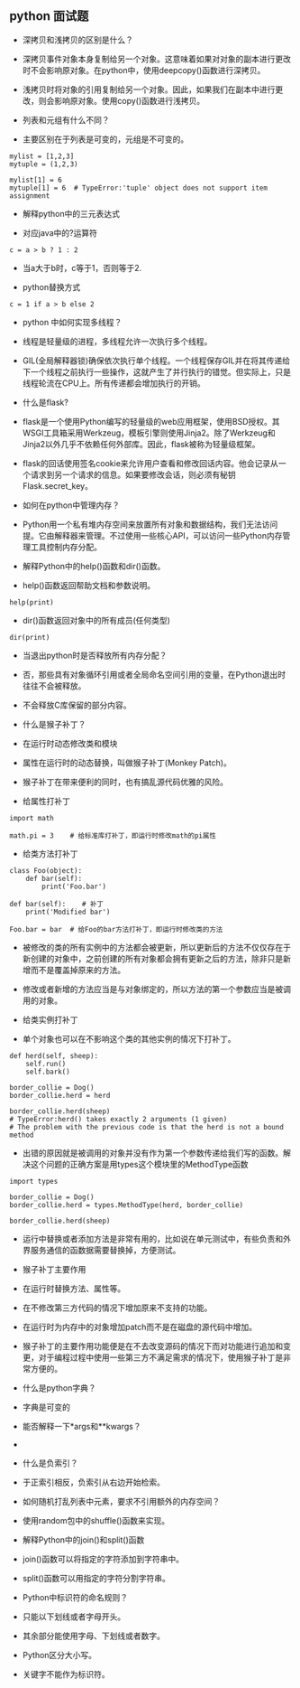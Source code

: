 ## python 面试题

- 深拷贝和浅拷贝的区别是什么？
   
+ 深拷贝事件对象本身复制给另一个对象。这意味着如果对对象的副本进行更改时不会影响原对象。在python中，使用deepcopy()函数进行深拷贝。

+ 浅拷贝时将对象的引用复制给另一个对象。因此，如果我们在副本中进行更改，则会影响原对象。使用copy()函数进行浅拷贝。

- 列表和元组有什么不同？
   
+ 主要区别在于列表是可变的，元组是不可变的。

```
mylist = [1,2,3]
mytuple = (1,2,3)

mylist[1] = 6
mytuple[1] = 6  # TypeError:'tuple' object does not support item assignment
```

- 解释python中的三元表达式

+ 对应java中的?运算符

```
c = a > b ? 1 : 2
```

+ 当a大于b时，c等于1，否则等于2.

+ python替换方式

```
c = 1 if a > b else 2
```

- python 中如何实现多线程？

+ 线程是轻量级的进程，多线程允许一次执行多个线程。

+ GIL(全局解释器锁)确保依次执行单个线程。一个线程保存GIL并在将其传递给下一个线程之前执行一些操作，这就产生了并行执行的错觉。但实际上，只是线程轮流在CPU上。所有传递都会增加执行的开销。

- 什么是flask?

+ flask是一个使用Python编写的轻量级的web应用框架，使用BSD授权。其WSGI工具箱采用Werkzeug，模板引擎则使用Jinja2。除了Werkzeug和Jinja2以外几乎不依赖任何外部库。因此，flask被称为轻量级框架。

+ flask的回话使用签名cookie来允许用户查看和修改回话内容。他会记录从一个请求到另一个请求的信息。如果要修改会话，则必须有秘钥Flask.secret_key。

- 如何在python中管理内存？

+ Python用一个私有堆内存空间来放置所有对象和数据结构，我们无法访问提。它由解释器来管理。不过使用一些核心API，可以访问一些Python内存管理工具控制内存分配。

- 解释Python中的help()函数和dir()函数。

+ help()函数返回帮助文档和参数说明。

```
help(print)
```

+ dir()函数返回对象中的所有成员(任何类型)

```
dir(print)
``` 

- 当退出python时是否释放所有内存分配？

+ 否，那些具有对象循环引用或者全局命名空间引用的变量，在Python退出时往往不会被释放。

+ 不会释放C库保留的部分内容。

- 什么是猴子补丁？

+ 在运行时动态修改类和模块

+ 属性在运行时的动态替换，叫做猴子补丁(Monkey Patch)。

+ 猴子补丁在带来便利的同时，也有搞乱源代码优雅的风险。

- 给属性打补丁

```
import math

math.pi = 3    # 给标准库打补丁，即运行时修改math的pi属性
```

- 给类方法打补丁

```
class Foo(object):
    def bar(self):
        print('Foo.bar')

def bar(self):    # 补丁
    print('Modified bar')

Foo.bar = bar  # 给Foo的bar方法打补丁，即运行时修改类的方法
```

+ 被修改的类的所有实例中的方法都会被更新，所以更新后的方法不仅仅存在于新创建的对象中，之前创建的所有对象都会拥有更新之后的方法，除非只是新增而不是覆盖掉原来的方法。

+ 修改或者新增的方法应当是与对象绑定的，所以方法的第一个参数应当是被调用的对象。

- 给类实例打补丁

+ 单个对象也可以在不影响这个类的其他实例的情况下打补丁。

```
def herd(self, sheep):
    self.run()
    self.bark()

border_collie = Dog()
border_collie.herd = herd

border_collie.herd(sheep)
# TypeError:herd() takes exactly 2 arguments (1 given)
# The problem with the previous code is that the herd is not a bound method
```

+ 出错的原因就是被调用的对象并没有作为第一个参数传递给我们写的函数。解决这个问题的正确方案是用types这个模块里的MethodType函数

```
import types

border_collie = Dog()
border_collie.herd = types.MethodType(herd, border_collie)

border_collie.herd(sheep)
```

+ 运行中替换或者添加方法是非常有用的，比如说在单元测试中，有些负责和外界服务通信的函数据需要替换掉，方便测试。

- 猴子补丁主要作用

+ 在运行时替换方法、属性等。

+ 在不修改第三方代码的情况下增加原来不支持的功能。

+ 在运行时为内存中的对象增加patch而不是在磁盘的源代码中增加。

+ 猴子补丁的主要作用功能便是在不去改变源码的情况下而对功能进行追加和变更，对于编程过程中使用一些第三方不满足需求的情况下，使用猴子补丁是非常方便的。

- 什么是python字典？

+ 字典是可变的

- 能否解释一下*args和**kwargs？

+ 

- 什么是负索引？

+ 于正索引相反，负索引从右边开始检索。

- 如何随机打乱列表中元素，要求不引用额外的内存空间？

+ 使用random包中的shuffle()函数来实现。

- 解释Python中的join()和split()函数

+ join()函数可以将指定的字符添加到字符串中。

+ split()函数可以用指定的字符分割字符串。

- Python中标识符的命名规则？

+ 只能以下划线或者字母开头。

+ 其余部分能使用字母、下划线或者数字。

+ Python区分大小写。

+ 关键字不能作为标识符。

